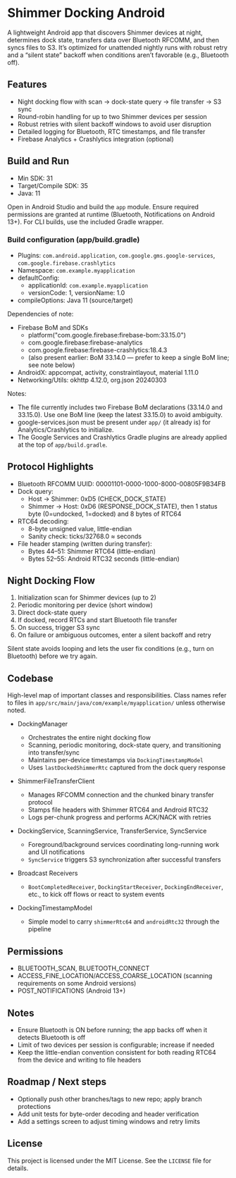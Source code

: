 # Shimmer Docking Android

A lightweight Android app that discovers Shimmer devices at night, determines dock state, transfers data over Bluetooth RFCOMM, and then syncs files to S3. It’s optimized for unattended nightly runs with robust retry and a “silent state” backoff when conditions aren’t favorable (e.g., Bluetooth off).

## Features
- Night docking flow with scan → dock-state query → file transfer → S3 sync
- Round-robin handling for up to two Shimmer devices per session
- Robust retries with silent backoff windows to avoid user disruption
- Detailed logging for Bluetooth, RTC timestamps, and file transfer
- Firebase Analytics + Crashlytics integration (optional)

## Build and Run
- Min SDK: 31
- Target/Compile SDK: 35
- Java: 11

Open in Android Studio and build the `app` module. Ensure required permissions are granted at runtime (Bluetooth, Notifications on Android 13+). For CLI builds, use the included Gradle wrapper.

### Build configuration (app/build.gradle)
- Plugins: `com.android.application`, `com.google.gms.google-services`, `com.google.firebase.crashlytics`
- Namespace: `com.example.myapplication`
- defaultConfig:
  - applicationId: `com.example.myapplication`
  - versionCode: 1, versionName: 1.0
- compileOptions: Java 11 (source/target)

Dependencies of note:
- Firebase BoM and SDKs
  - platform("com.google.firebase:firebase-bom:33.15.0")
  - com.google.firebase:firebase-analytics
  - com.google.firebase:firebase-crashlytics:18.4.3
  - (also present earlier: BoM 33.14.0 — prefer to keep a single BoM line; see note below)
- AndroidX: appcompat, activity, constraintlayout, material 1.11.0
- Networking/Utils: okhttp 4.12.0, org.json 20240303

Notes:
- The file currently includes two Firebase BoM declarations (33.14.0 and 33.15.0). Use one BoM line (keep the latest 33.15.0) to avoid ambiguity.
- google-services.json must be present under `app/` (it already is) for Analytics/Crashlytics to initialize.
- The Google Services and Crashlytics Gradle plugins are already applied at the top of `app/build.gradle`.

## Protocol Highlights
- Bluetooth RFCOMM UUID: 00001101-0000-1000-8000-00805F9B34FB
- Dock query:
  - Host → Shimmer: 0xD5 (CHECK_DOCK_STATE)
  - Shimmer → Host: 0xD6 (RESPONSE_DOCK_STATE), then 1 status byte (0=undocked, 1=docked) and 8 bytes of RTC64
- RTC64 decoding:
  - 8-byte unsigned value, little-endian
  - Sanity check: ticks/32768.0 ≈ seconds
- File header stamping (written during transfer):
  - Bytes 44–51: Shimmer RTC64 (little-endian)
  - Bytes 52–55: Android RTC32 seconds (little-endian)

## Night Docking Flow
1) Initialization scan for Shimmer devices (up to 2)
2) Periodic monitoring per device (short window)
3) Direct dock-state query
4) If docked, record RTCs and start Bluetooth file transfer
5) On success, trigger S3 sync
6) On failure or ambiguous outcomes, enter a silent backoff and retry

Silent state avoids looping and lets the user fix conditions (e.g., turn on Bluetooth) before we try again.

## Codebase
High-level map of important classes and responsibilities. Class names refer to files in `app/src/main/java/com/example/myapplication/` unless otherwise noted.

- DockingManager
  - Orchestrates the entire night docking flow
  - Scanning, periodic monitoring, dock-state query, and transitioning into transfer/sync
  - Maintains per-device timestamps via `DockingTimestampModel`
  - Uses `lastDockedShimmerRtc` captured from the dock query response

- ShimmerFileTransferClient
  - Manages RFCOMM connection and the chunked binary transfer protocol
  - Stamps file headers with Shimmer RTC64 and Android RTC32
  - Logs per-chunk progress and performs ACK/NACK with retries

- DockingService, ScanningService, TransferService, SyncService
  - Foreground/background services coordinating long-running work and UI notifications
  - `SyncService` triggers S3 synchronization after successful transfers

- Broadcast Receivers
  - `BootCompletedReceiver`, `DockingStartReceiver`, `DockingEndReceiver`, etc., to kick off flows or react to system events

- DockingTimestampModel
  - Simple model to carry `shimmerRtc64` and `androidRtc32` through the pipeline


## Permissions
- BLUETOOTH_SCAN, BLUETOOTH_CONNECT
- ACCESS_FINE_LOCATION/ACCESS_COARSE_LOCATION (scanning requirements on some Android versions)
- POST_NOTIFICATIONS (Android 13+)

## Notes
- Ensure Bluetooth is ON before running; the app backs off when it detects Bluetooth is off
- Limit of two devices per session is configurable; increase if needed
- Keep the little-endian convention consistent for both reading RTC64 from the device and writing to file headers

## Roadmap / Next steps
- Optionally push other branches/tags to new repo; apply branch protections
- Add unit tests for byte-order decoding and header verification
- Add a settings screen to adjust timing windows and retry limits

## License
This project is licensed under the MIT License. See the `LICENSE` file for details.
